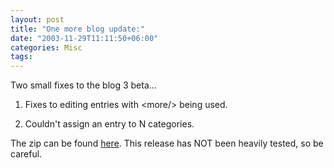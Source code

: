 ```yaml
---
layout: post
title: "One more blog update:"
date: "2003-11-29T11:11:50+06:00"
categories: Misc 
tags: 
---
```


Two small fixes to the blog 3 beta... 

1) Fixes to editing entries with &lt;more/&gt; being used.

2) Couldn't assign an entry to N categories.

The zip can be found <a href="http://www.camdenfamily.com/morpheus/blog/blog3beta.zip">here</a>. This release has NOT been heavily tested, so be careful.